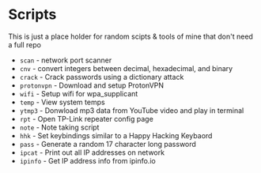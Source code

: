 # Scripts

This is just a place holder for random scipts & tools of mine that don't need a full repo

* `scan` - network port scanner
* `cnv` - convert integers between decimal, hexadecimal, and binary
* `crack` - Crack passwords using a dictionary attack
* `protonvpn` - Download and setup ProtonVPN
* `wifi` - Setup wifi for wpa_supplicant
* `temp` - View system temps
* `ytmp3` - Donwload mp3 data from YouTube video and play in terminal
* `rpt` - Open TP-Link repeater config page
* `note` - Note taking script
* `hhk` - Set keybindings similar to a Happy Hacking Keybaord
* `pass` - Generate a random 17 character long password
* `ipcat` - Print out all IP addresses on network
* `ipinfo` - Get IP address info from ipinfo.io
